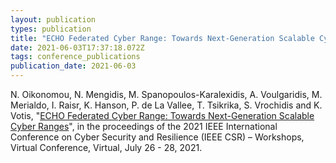 ```yaml
---
layout: publication
types: publication
title: "ECHO Federated Cyber Range: Towards Next-Generation Scalable Cyber Ranges"
date: 2021-06-03T17:37:18.072Z
tags: conference_publications
publication_date: 2021-06-03
---
```

<!--StartFragment-->

N. Oikonomou, N. Mengidis, M. Spanopoulos-Karalexidis, A. Voulgaridis, M. Merialdo, I. Raisr, K. Hanson, P. de La Vallee, T. Tsikrika, S. Vrochidis and K. Votis, "[ECHO Federated Cyber Range: Towards Next-Generation Scalable Cyber Ranges](https://ieeexplore.ieee.org/document/9527985)", in the proceedings of the 2021 IEEE International Conference on Cyber Security and Resilience (IEEE CSR) – Workshops, Virtual Conference, Virtual, July 26 - 28, 2021.

<!--EndFragment-->